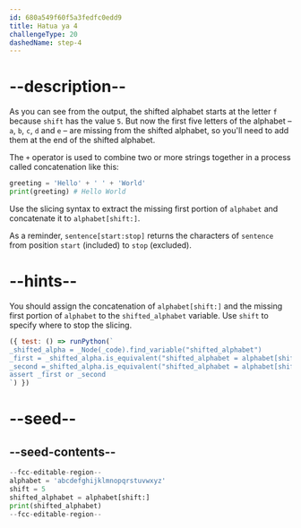 ```yaml
---
id: 680a549f60f5a3fedfc0edd9
title: Hatua ya 4
challengeType: 20
dashedName: step-4
---
```


# --description--

As you can see from the output, the shifted alphabet starts at the letter `f` because `shift` has the value `5`. But now the first five letters of the alphabet – `a`, `b`, `c`, `d` and `e` – are missing from the shifted alphabet, so you'll need to add them at the end of the shifted alphabet.

The `+` operator is used to combine two or more strings together in a process called concatenation like this:

```py
greeting = 'Hello' + ' ' + 'World'
print(greeting) # Hello World

```

Use the slicing syntax to extract the missing first portion of `alphabet` and concatenate it to `alphabet[shift:]`.

As a reminder, `sentence[start:stop]` returns the characters of `sentence` from position `start` (included) to `stop` (excluded).

# --hints--

You should assign the concatenation of `alphabet[shift:]` and the missing first portion of `alphabet` to the `shifted_alphabet` variable. Use `shift` to specify where to stop the slicing.

```js
({ test: () => runPython(`
_shifted_alpha = _Node(_code).find_variable("shifted_alphabet")
_first = _shifted_alpha.is_equivalent("shifted_alphabet = alphabet[shift:] + alphabet[:shift]")
_second =_shifted_alpha.is_equivalent("shifted_alphabet = alphabet[shift:] + alphabet[0:shift]")
assert _first or _second
`) })
```

# --seed--

## --seed-contents--

```py
--fcc-editable-region--
alphabet = 'abcdefghijklmnopqrstuvwxyz'
shift = 5
shifted_alphabet = alphabet[shift:]
print(shifted_alphabet)
--fcc-editable-region--
```
